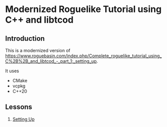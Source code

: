# Modernized Roguelike Tutorial using C++ and libtcod

## Introduction

This is a modernized version of https://www.roguebasin.com/index.php/Complete_roguelike_tutorial_using_C%2B%2B_and_libtcod_-_part_1:_setting_up.

It uses
- CMake
- vcpkg
- C++20

## Lessons

1. [Setting Up](docs/Lession_1.md)